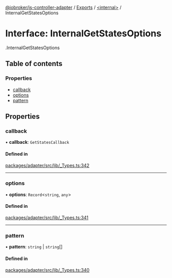 [@iobroker/js-controller-adapter](../README.md) / [Exports](../modules.md) / [<internal\>](../modules/internal_.md) / InternalGetStatesOptions

# Interface: InternalGetStatesOptions

[<internal>](../modules/internal_.md).InternalGetStatesOptions

## Table of contents

### Properties

- [callback](internal_.InternalGetStatesOptions.md#callback)
- [options](internal_.InternalGetStatesOptions.md#options)
- [pattern](internal_.InternalGetStatesOptions.md#pattern)

## Properties

### callback

• **callback**: `GetStatesCallback`

#### Defined in

[packages/adapter/src/lib/_Types.ts:342](https://github.com/ioBroker/ioBroker.js-controller/blob/33a5e85a/packages/adapter/src/lib/_Types.ts#L342)

___

### options

• **options**: `Record`<`string`, `any`\>

#### Defined in

[packages/adapter/src/lib/_Types.ts:341](https://github.com/ioBroker/ioBroker.js-controller/blob/33a5e85a/packages/adapter/src/lib/_Types.ts#L341)

___

### pattern

• **pattern**: `string` \| `string`[]

#### Defined in

[packages/adapter/src/lib/_Types.ts:340](https://github.com/ioBroker/ioBroker.js-controller/blob/33a5e85a/packages/adapter/src/lib/_Types.ts#L340)
